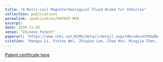 ```yaml
---
title: "A Multi-coil Magnetorheological Fluid Brake for Vehicles"
collection: publications
permalink: /publication/PATENT-MFB
excerpt:
date: 2020-11-03
venue: "Chinese Patent"
paperurl: "https://www.cnki.net/KCMS/detail/detail.aspx?dbcode=SCPD&dbname=SCPD202002&filename=CN211852580U&uniplatform=OVERSEA&v=zlHjkx9KbSbshqVoUNNw9ix3Q0CNEb-Ge5SuBEkxrh6li2ZL5YqfSrkmEwrqY5wQ"
citation: "Hangyu Li, Yintao Wei, Zhiqian Lan, Chao Hou, Mingjie Chen, Yi Gao. A multi-coil magnetorheological fluid brake for vehicles, 2020. Chinese Patent ZL202020414994.2"
---
```

<!-- This paper is about the number 1. The number 2 is left for future work. -->

[Patent certificate here](http://hangyu-li.github.io/files/PATENT-MFB.pdf)

<!-- Recommended citation: Your Name, You. (2009). "Paper Title Number 1." <i>Journal 1</i>. 1(1). -->